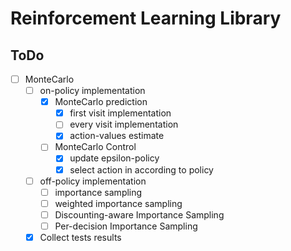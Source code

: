 # Reinforcement Learning Library

## ToDo

- [ ] MonteCarlo
    - [ ] on-policy implementation
        - [x] MonteCarlo prediction
            - [x] first visit implementation 
            - [ ] every visit implementation
            - [x] action-values estimate
        - [ ] MonteCarlo Control
            - [x] update epsilon-policy
            - [x] select action in according to policy
    
    - [ ] off-policy implementation
        - [ ] importance sampling
        - [ ] weighted importance sampling
        - [ ] Discounting-aware Importance Sampling
        - [ ] Per-decision Importance Sampling

    - [x] Collect tests results
